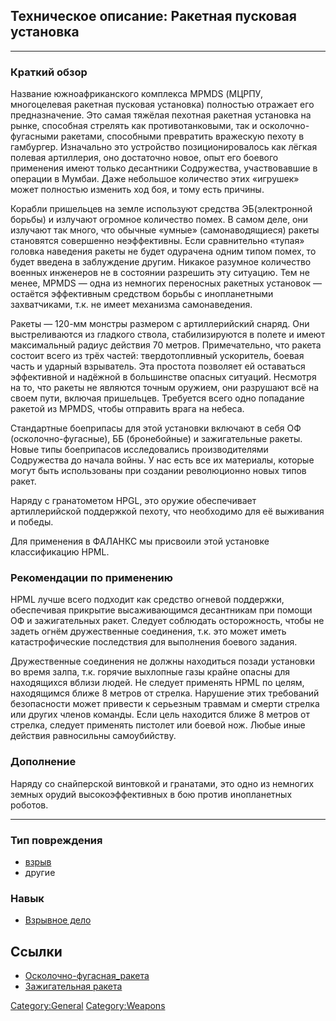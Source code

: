 ## Техническое описание: Ракетная пусковая установка

------------------------------------------------------------------------

### Краткий обзор

Название южноафриканского комплекса MPMDS (МЦРПУ, многоцелевая ракетная
пусковая установка) полностью отражает его предназначение. Это самая
тяжёлая пехотная ракетная установка на рынке, способная стрелять как
противотанковыми, так и осколочно-фугасными ракетами, способными
превратить вражескую пехоту в гамбургер. Изначально это устройство
позиционировалось как лёгкая полевая артиллерия, оно достаточно новое,
опыт его боевого применения имеют только десантники Содружества,
участвовавшие в операции в Мумбаи. Даже небольшое количество этих
«игрушек» может полностью изменить ход боя, и тому есть причины.

Корабли пришельцев на земле используют средства ЭБ(электронной борьбы) и
излучают огромное количество помех. В самом деле, они излучают так
много, что обычные «умные» (самонаводящиеся) ракеты становятся
совершенно неэффективны. Если сравнительно «тупая» головка наведения
ракеты не будет одурачена одним типом помех, то будет введена в
заблуждение другим. Никакое разумное количество военных инженеров не в
состоянии разрешить эту ситуацию. Тем не менее, MPMDS — одна из немногих
переносных ракетных установок — остаётся эффективным средством борьбы с
инопланетными захватчиками, т.к. не имеет механизма самонаведения.

Ракеты — 120-мм монстры размером с артиллерийский снаряд. Они
выстреливаются из гладкого ствола, стабилизируются в полете и имеют
максимальный радиус действия 70 метров. Примечательно, что ракета
состоит всего из трёх частей: твердотопливный ускоритель, боевая часть и
ударный взрыватель. Эта простота позволяет ей оставаться эффективной и
надёжной в большинстве опасных ситуаций. Несмотря на то, что ракеты не
являются точным оружием, они разрушают всё на своем пути, включая
пришельцев. Требуется всего одно попадание ракетой из MPMDS, чтобы
отправить врага на небеса.

Стандартные боеприпасы для этой установки включают в себя ОФ
(осколочно-фугасные), ББ (бронебойные) и зажигательные ракеты. Новые
типы боеприпасов исследовались производителями Содружества до начала
войны. У нас есть все их материалы, которые могут быть использованы при
создании революционно новых типов ракет.

Наряду с гранатометом HPGL, это оружие обеспечивает артиллерийской
поддержкой пехоту, что необходимо для её выживания и победы.

Для применения в ФАЛАНКС мы присвоили этой установке классификацию HPML.

### Рекомендации по применению

HPML лучше всего подходит как средство огневой поддержки, обеспечивая
прикрытие высаживающимся десантникам при помощи ОФ и зажигательных
ракет. Следует соблюдать осторожность, чтобы не задеть огнём
дружественные соединения, т.к. это может иметь катастрофические
последствия для выполнения боевого задания.

Дружественные соединения не должны находиться позади установки во время
залпа, т.к. горячие выхлопные газы крайне опасны для находящихся вблизи
людей. Не следует применять HPML по целям, находящимся ближе 8 метров от
стрелка. Нарушение этих требований безопасности может привести к
серьезным травмам и смерти стрелка или других членов команды. Если цель
находится ближе 8 метров от стрелка, следует применять пистолет или
боевой нож. Любые иные действия равносильны самоубийству.

### Дополнение

Наряду со снайперской винтовкой и гранатами, это одно из немногих земных
орудий высокоэффективных в бою против инопланетных роботов.

------------------------------------------------------------------------

### Тип повреждения

- [взрыв](Типы_повреждений/взрыв "wikilink")
- другие

### Навык

- [Взрывное дело](Навыки/Взрывное_дело "wikilink")

## Ссылки

- [Осколочно-фугасная_ракета](Снаряжение/Боеприпасы/Осколочно-фугасная_ракета "wikilink")
- [Зажигательная
  ракета](Снаряжение/Боеприпасы/Зажигательная_ракета "wikilink")

[Category:General](Category:General "wikilink")
[Category:Weapons](Category:Weapons "wikilink")